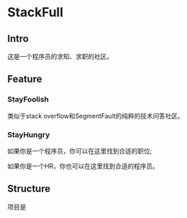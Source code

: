 ﻿# StackFull
## Intro
这是一个程序员的求知、求职的社区。
## Feature
### StayFoolish
类似于stack overflow和SegmentFault的纯粹的技术问答社区。
### StayHungry
如果你是一个程序员，你可以在这里找到合适的职位;

如果你是一个HR，你也可以在这里找到合适的程序员。
## Structure
项目是